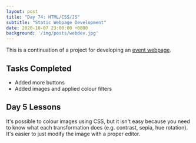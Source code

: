 ```yaml
---
layout: post
title: "Day 74: HTML/CSS/JS"
subtitle: "Static Webpage Development"
date: 2020-10-07 23:00:00 +0800
background: '/img/posts/webdev.jpg'
---
```


This is a continuation of a project for developing an [event webpage](https://github.com/chrischow/gc50_trial).

## Tasks Completed
* Added more buttons
* Added images and applied colour filters

## Day 5 Lessons
It's possible to colour images using CSS, but it isn't easy because you need to know what each transformation does (e.g. contrast, sepia, hue rotation). It's easier to just modify the image with a proper editor.